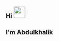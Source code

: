 ### Hi <img src="https://media.giphy.com/media/qadvd1vBaZBBu/giphy.gif" width="30px">
### I'm Abdulkhalik 


